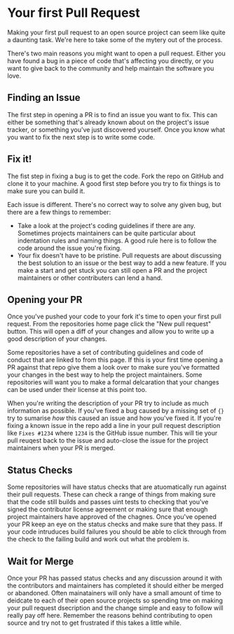# Your first Pull Request

Making your first pull request to an open source project can seem like quite a daunting task. We're here to take some of the mytery out of the process.

There's two main reasons you might want to open a pull request. Either you have found a bug in a piece of code that's affecting you directly, or you want to give back to the community and help maintain the software you love.

## Finding an Issue

The first step in opening a PR is to find an issue you want to fix. This can either be something that's already known about on the project's issue tracker, or something you've just discovered yourself. Once you know what you want to fix the next step is to write some code.

## Fix it!

The fist step in fixing a bug is to get the code. Fork the repo on GitHub and clone it to your machine. A good first step before you try to fix things is to make sure you can build it.

Each issue is different. There's no correct way to solve any given bug, but there are a few things to remember:

 * Take a look at the project's coding guidelines if there are any. Sometimes projects maintainers can be quite particular about indentation rules and naming things. A good rule here is to follow the code around the issue you're fixing.
 * Your fix doesn't have to be pristine. Pull requests are about discussing the best solution to an issue or the best way to add a new feature. If you make a start and get stuck you can still open a PR and the project maintainers or other contributers can lend a hand.

## Opening your PR

Once you've pushed your code to your fork it's time to open your first pull request. From the repositories home page click the "New pull request" button. This will open a diff of your changes and allow you to write up a good description of your changes.

Some repositories have a set of contributing guidelines and code of conduct that are linked to from this page. If this is your first time opening a PR against that repo give them a look over to make sure you've formatted your changes in the best way to help the project maintainers. Some repositories will want you to make a formal delcaration that your changes can be used under their license at this point too.

When you're writing the description of your PR try to include as much information as possible. If you've fixed a bug caused by a missing set of `{}` try to sumarise _how_ this caused an issue and how you've fixed it. If you're fixing a known issue in the repo add a line in your pull request description like `Fixes #1234` where `1234` is the GitHub issue number. This will tie your pull reuqest back to the issue and auto-close the issue for the project maintainers when your PR is merged.

## Status Checks

Some repositories will have status checks that are atuomatically run against their pull requests. These can check a range of things from making sure that the code still builds and passes uint tests to checking that you've signed the contributor license agreement or making sure that enough project maintainers have approved of the chagnes. Once you've opened your PR keep an eye on the status checks and make sure that they pass. If your code intruduces build failures you should be able to click through from the check to the failing build and work out what the problem is.

## Wait for Merge

Once your PR has passed status checks and any discussion around it with the contributors and maintainers has completed it should either be merged or abandoned. Often mainatainers will only have a small amount of time to deidcate to each of their open source projects so spending tme on making your pull request dsecription and the change simple and easy to follow will really pay off here. Remember the reasons behind contributing to open source and try not to get frustrated if this takes a little while.
